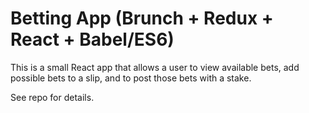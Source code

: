 # Betting App (Brunch + Redux + React + Babel/ES6)

This is a small React app that allows a user to view available bets, add possible bets to a slip, and to post those bets with a stake.

See repo for details.
